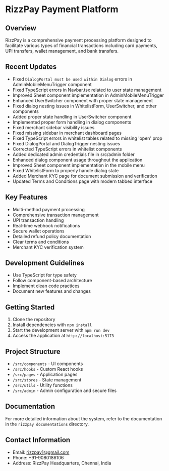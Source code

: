 
# RizzPay Payment Platform

## Overview

RizzPay is a comprehensive payment processing platform designed to facilitate various types of financial transactions including card payments, UPI transfers, wallet management, and bank transfers.

## Recent Updates

- Fixed `DialogPortal must be used within Dialog` errors in AdminMobileMenuTrigger component
- Fixed TypeScript errors in Navbar.tsx related to user state management
- Improved Sheet component implementation in AdminMobileMenuTrigger
- Enhanced UserSwitcher component with proper state management
- Fixed dialog nesting issues in WhitelistForm, UserSwitcher, and other components
- Added proper state handling in UserSwitcher component
- Implemented proper form handling in dialog components
- Fixed merchant sidebar visibility issues
- Fixed missing sidebar in merchant dashboard pages
- Fixed TypeScript errors in whitelist tables related to missing 'open' prop
- Fixed DialogPortal and DialogTrigger nesting issues
- Corrected TypeScript errors in whitelist components
- Added dedicated admin credentials file in src/admin folder
- Enhanced dialog component usage throughout the application
- Improved Sheet component implementation in the mobile menu
- Fixed WhitelistForm to properly handle dialog state
- Added Merchant KYC page for document submission and verification
- Updated Terms and Conditions page with modern tabbed interface

## Key Features

- Multi-method payment processing
- Comprehensive transaction management
- UPI transaction handling
- Real-time webhook notifications
- Secure wallet operations
- Detailed refund policy documentation
- Clear terms and conditions
- Merchant KYC verification system

## Development Guidelines

- Use TypeScript for type safety
- Follow component-based architecture
- Implement clean code practices
- Document new features and changes

## Getting Started

1. Clone the repository
2. Install dependencies with `npm install`
3. Start the development server with `npm run dev`
4. Access the application at `http://localhost:5173`

## Project Structure

- `/src/components` - UI components
- `/src/hooks` - Custom React hooks
- `/src/pages` - Application pages
- `/src/stores` - State management
- `/src/utils` - Utility functions
- `/src/admin` - Admin configuration and secure files

## Documentation

For more detailed information about the system, refer to the documentation in the `rizzpay documentations` directory.

## Contact Information

- Email: rizzpay1@gmail.com
- Phone: +91-9080186106
- Address: RizzPay Headquarters, Chennai, India
